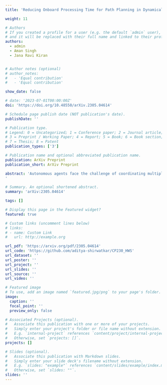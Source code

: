```yaml
---
title: 'Reducing Onboard Processing Time for Path Planning in Dynamically Evolving Polygonal Maps'

weight: 11

# Authors
# If you created a profile for a user (e.g. the default `admin` user), write the username (folder name) here
# and it will be replaced with their full name and linked to their profile.
authors:
  - admin
  - Aman Singh
  - Jana Ravi Kiran


# Author notes (optional)
# author_notes:
#   - 'Equal contribution'
#   - 'Equal contribution'

show_date: false

# date: '2023-07-01T00:00:00Z'
doi: 'https://doi.org/10.48550/arXiv.2305.04614'

# Schedule page publish date (NOT publication's date).
publishDate: ''

# Publication type.
# Legend: 0 = Uncategorized; 1 = Conference paper; 2 = Journal article;
# 3 = Preprint / Working Paper; 4 = Report; 5 = Book; 6 = Book section;
# 7 = Thesis; 8 = Patent
publication_types: ['3']

# Publication name and optional abbreviated publication name.
publication: ArXiv Preprint
publication_short: ArXiv Preprint

abstract: 'Autonomous agents face the challenge of coordinating multiple tasks (perception, motion planning, controller) which are computationally expensive on a single onboard computer. To utilize the onboard processing capacity optimally, it is imperative to arrive at computationally efficient algorithms for global path planning. In this work, it is attempted to reduce the processing time for global path planning in dynamically evolving polygonal maps. In dynamic environments, maps may not remain valid for long. Hence it is of utmost importance to obtain the shortest path quickly in an ever-changing environment. To address this, an existing rapid path-finding algorithm, the Minimal Construct was used. This algorithm discovers only a necessary portion of the Visibility Graph around obstacles and computes collision tests only for lines that seem heuristically promising. Simulations show that this algorithm finds shortest paths faster than traditional grid-based A* searches in most cases, resulting in smoother and shorter paths even in dynamic environments.
'

# Summary. An optional shortened abstract.
summary: 'arXiv:2305.04614'

tags: []

# Display this page in the Featured widget?
featured: true

# Custom links (uncomment lines below)
# links:
# - name: Custom Link
#   url: http://example.org

url_pdf: 'https://arxiv.org/pdf/2305.04614'
url_code: 'https://github.com/aditya-shirwatkar/CP230_HWS'
url_dataset: ''
url_poster: ''
url_project: ''
url_slides: ''
url_source: ''
url_video: ''

# Featured image
# To use, add an image named `featured.jpg/png` to your page's folder.
image:
  caption: ''
  focal_point: ''
  preview_only: false

# Associated Projects (optional).
#   Associate this publication with one or more of your projects.
#   Simply enter your project's folder or file name without extension.
#   E.g. `internal-project` references `content/project/internal-project/index.md`.
#   Otherwise, set `projects: []`.
projects: []

# Slides (optional).
#   Associate this publication with Markdown slides.
#   Simply enter your slide deck's filename without extension.
#   E.g. `slides: "example"` references `content/slides/example/index.md`.
#   Otherwise, set `slides: ""`.
slides: ''
---
```


<!-- empty -->